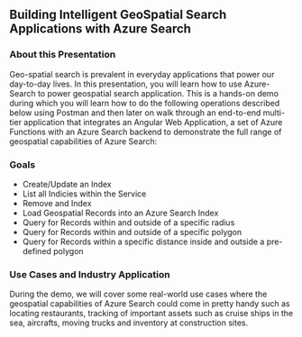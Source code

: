 ## Building Intelligent GeoSpatial Search Applications with Azure Search

### About this Presentation
Geo-spatial search is prevalent in everyday applications that power our day-to-day lives. In this presentation, you will learn how to use Azure-Search to power geospatial search application. This is a hands-on demo during which you will learn how to do the following operations described below using Postman and then later on walk through an end-to-end multi-tier application that integrates an Angular Web Application, a set of Azure Functions with an Azure Search backend to demonstrate the full range of geospatial capabilities of Azure Search:

### Goals
- Create/Update an Index
- List all Indicies within the Service
- Remove and Index
- Load Geospatial Records into an Azure Search Index
- Query for Records within and outside of a specific radius
- Query for Records within and outside of a specific polygon
- Query for Records within a specific distance inside and outside a pre-defined polygon

### Use Cases and Industry Application
During the demo, we will cover some real-world use cases where the geospatial capabilities of Azure Search could come in pretty handy such as locating restaurants, tracking of important assets such as cruise ships in the sea, aircrafts, moving trucks and inventory at construction sites.
